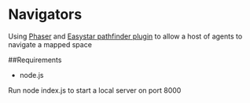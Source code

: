 Navigators
==========

Using [Phaser](https://github.com/photonstorm/phaser) and 
[Easystar pathfinder plugin](https://github.com/appsbu-de/phaser_plugin_pathfinding)
to allow a host of agents to navigate a mapped space

##Requirements

* node.js

Run node index.js to start a local server on port 8000
